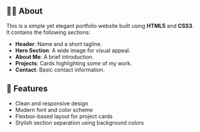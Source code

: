 
## 🧑‍💻 About

This is a simple yet elegant portfolio website built using **HTML5** and **CSS3**. It contains the following sections:

- **Header**: Name and a short tagline.
- **Hero Section**: A wide image for visual appeal.
- **About Me**: A brief introduction.
- **Projects**: Cards highlighting some of my work.
- **Contact**: Basic contact information.

## 🎨 Features

- Clean and responsive design
- Modern font and color scheme
- Flexbox-based layout for project cards
- Stylish section separation using background colors


